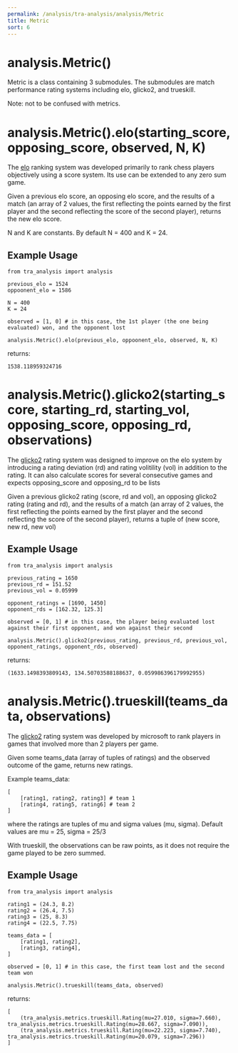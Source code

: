 ```yaml
---
permalink: /analysis/tra-analysis/analysis/Metric
title: Metric
sort: 6
---
```


# analysis.Metric()

Metric is a class containing 3 submodules. The submodules are match performance rating systems including elo, glicko2, and trueskill.

Note: not to be confused with metrics.

# analysis.Metric().elo(starting_score, opposing_score, observed, N, K)

The [elo]((https://en.wikipedia.org/wiki/Elo_rating_system)) ranking system was developed primarily to rank chess players objectively using a score system. Its use can be extended to any zero sum game.

Given a previous elo score, an opposing elo score, and the results of a match (an array of 2 values, the first reflecting the points earned by the first player and the second reflecting the score of the second player), returns the new elo score. 

N and K are constants. By default N = 400 and K = 24.

## Example Usage
```
from tra_analysis import analysis

previous_elo = 1524
oppoonent_elo = 1586

N = 400
K = 24

observed = [1, 0] # in this case, the 1st player (the one being evaluated) won, and the opponent lost

analysis.Metric().elo(previous_elo, oppoonent_elo, observed, N, K)
```
returns:
```
1538.118959324716
```

# analysis.Metric().glicko2(starting_score, starting_rd, starting_vol, opposing_score, opposing_rd, observations)

The [glicko2](http://www.glicko.net/glicko/glicko2.pdf) rating system was designed to improve on the elo system by introducing a rating deviation (rd) and rating volitility (vol) in addition to the rating. It can also calculate scores for several consecutive games and expects opposing_score and opposing_rd to be lists

Given a previous glicko2 rating (score, rd and vol), an opposing glicko2 rating (rating and rd), and the results of a match (an array of 2 values, the first reflecting the points earned by the first player and the second reflecting the score of the second player), returns a tuple of (new score, new rd, new vol)


## Example Usage
```
from tra_analysis import analysis

previous_rating = 1650
previous_rd = 151.52
previous_vol = 0.05999

opponent_ratings = [1690, 1450]
opponent_rds = [162.32, 125.3]

observed = [0, 1] # in this case, the player being evaluated lost against their first opponent, and won against their second

analysis.Metric().glicko2(previous_rating, previous_rd, previous_vol, opponent_ratings, opponent_rds, observed)
```
returns:
```
(1633.1498393809143, 134.50703588188637, 0.059986396179992955)
```

# analysis.Metric().trueskill(teams_data, observations)

The [glicko2](http://www.glicko.net/glicko/glicko2.pdf) rating system was developed by microsoft to rank players in games that involved more than 2 players per game. 

Given some teams_data (array of tuples of ratings) and the observed outcome of the game, returns new ratings.

Example teams_data:

```
[
    [rating1, rating2, rating3] # team 1
    [rating4, rating5, rating6] # team 2
]
```

where the ratings are tuples of mu and sigma values (mu, sigma). Default values are mu = 25, sigma = 25/3

With trueskill, the observations can be raw points, as it does not require the game played to be zero summed.

## Example Usage
```
from tra_analysis import analysis

rating1 = (24.3, 8.2)
rating2 = (26.4, 7.5)
rating3 = (25, 8.3)
rating4 = (22.5, 7.75)

teams_data = [
    [rating1, rating2],
    [rating3, rating4],
]

observed = [0, 1] # in this case, the first team lost and the second team won

analysis.Metric().trueskill(teams_data, observed)
```
returns:
```
[
    (tra_analysis.metrics.trueskill.Rating(mu=27.010, sigma=7.660), tra_analysis.metrics.trueskill.Rating(mu=28.667, sigma=7.090)), 
    (tra_analysis.metrics.trueskill.Rating(mu=22.223, sigma=7.740), tra_analysis.metrics.trueskill.Rating(mu=20.079, sigma=7.296))
]
```